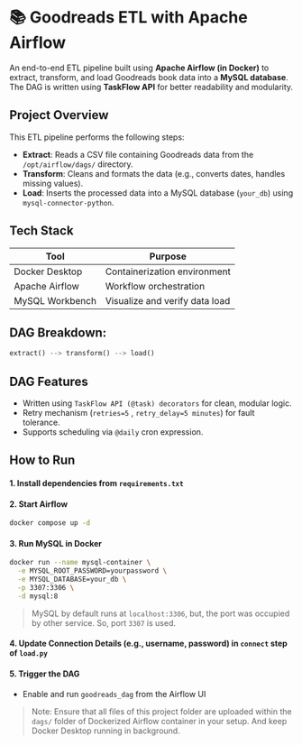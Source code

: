 # 📚 Goodreads ETL with Apache Airflow

An end-to-end ETL pipeline built using **Apache Airflow (in Docker)** to extract, transform, and load Goodreads book data into a **MySQL database**. The DAG is written using **TaskFlow API** for better readability and modularity.

##  Project Overview

This ETL pipeline performs the following steps:

- **Extract**: Reads a CSV file containing Goodreads data from the `/opt/airflow/dags/` directory.
- **Transform**: Cleans and formats the data (e.g., converts dates, handles missing values).
- **Load**: Inserts the processed data into a MySQL database (`your_db`) using `mysql-connector-python`.

##  Tech Stack

| Tool               | Purpose                        |
|--------------------|--------------------------------|
|   Docker Desktop   | Containerization environment   |
|   Apache Airflow   | Workflow orchestration         |
|    MySQL Workbench | Visualize and verify data load |

##  DAG Breakdown:
```python
extract() --> transform() --> load()
```

## DAG Features
- Written using `TaskFlow API (@task) decorators` for clean, modular logic.
- Retry mechanism (`retries=5` , `retry_delay=5 minutes`) for fault tolerance.
- Supports scheduling via `@daily` cron expression.

##  How to Run

#### 1. Install dependencies from `requirements.txt` 

#### 2. Start Airflow

```bash
docker compose up -d
```

#### 3. Run MySQL in Docker

```bash
docker run --name mysql-container \
  -e MYSQL_ROOT_PASSWORD=yourpassword \
  -e MYSQL_DATABASE=your_db \
  -p 3307:3306 \
  -d mysql:8
```
> MySQL by default runs at `localhost:3306`, but, the port was occupied by other service. So, port `3307` is used.

#### 4. Update Connection Details (e.g., username, password) in `connect` step of `load.py`

#### 5. Trigger the DAG
- Enable and run `goodreads_dag` from the Airflow UI

> Note: Ensure that all files of this project folder are uploaded within the `dags/` folder of Dockerized Airflow container in your setup. And keep Docker Desktop running in background.
